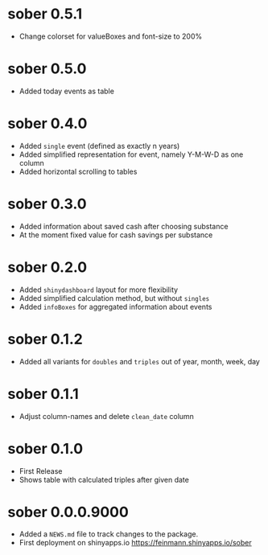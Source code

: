 # sober 0.5.1

* Change colorset for valueBoxes and font-size to 200%

# sober 0.5.0

* Added today events as table

# sober 0.4.0

* Added `single` event (defined as exactly n years)
* Added simplified representation for event, namely Y-M-W-D as one column
* Added horizontal scrolling to tables

# sober 0.3.0

* Added information about saved cash after choosing substance
* At the moment fixed value for cash savings per substance

# sober 0.2.0

* Added `shinydashboard` layout for more flexibility
* Added simplified calculation method, but without `singles`
* Added `infoBoxes` for aggregated information about events

# sober 0.1.2

* Added all variants for `doubles` and `triples` out of year, month, week, day

# sober 0.1.1

* Adjust column-names and delete `clean_date` column

# sober 0.1.0

* First Release
* Shows table with calculated triples after given date

# sober 0.0.0.9000

* Added a `NEWS.md` file to track changes to the package.
* First deployment on shinyapps.io https://feinmann.shinyapps.io/sober
